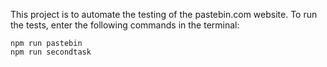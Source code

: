 This project is to automate the testing of the pastebin.com website.
To run the tests, enter the following commands in the terminal:

```
npm run pastebin
npm run secondtask
```